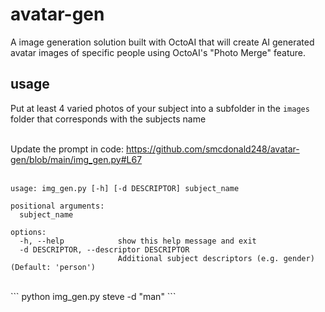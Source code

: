 # avatar-gen

A image generation solution built with OctoAI that will create AI generated avatar images of specific people using OctoAI's "Photo Merge" feature.

## usage

Put at least 4 varied photos of your subject into a subfolder in the `images` folder that corresponds with the subjects name<br><br>

Update the prompt in code: https://github.com/smcdonald248/avatar-gen/blob/main/img_gen.py#L67<br><br>

```
usage: img_gen.py [-h] [-d DESCRIPTOR] subject_name

positional arguments:
  subject_name

options:
  -h, --help            show this help message and exit
  -d DESCRIPTOR, --descriptor DESCRIPTOR
                        Additional subject descriptors (e.g. gender) (Default: 'person')
```
<br>
```
python img_gen.py steve -d "man"
```
